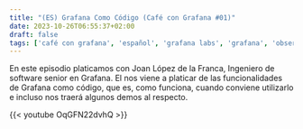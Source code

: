 ```yaml
---
title: "(ES) Grafana Como Código (Café con Grafana #01)"
date: 2023-10-26T06:55:37+02:00
draft: false
tags: ['café con grafana', 'español', 'grafana labs', 'grafana', 'observability', 'video']
---
```

En este episodio platicamos con Joan López de la Franca, Ingeniero de software senior en Grafana.
El nos viene a platicar de las funcionalidades de Grafana como código, que es, como funciona, cuando conviene utilizarlo e incluso nos traerá algunos demos al respecto.

{{< youtube OqGFN22dvhQ >}}